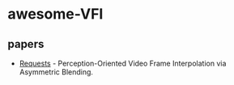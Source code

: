 # awesome-VFI
## papers
- [Requests](https://github.com/mulns/PerVFI) - Perception-Oriented Video Frame Interpolation via Asymmetric Blending.
